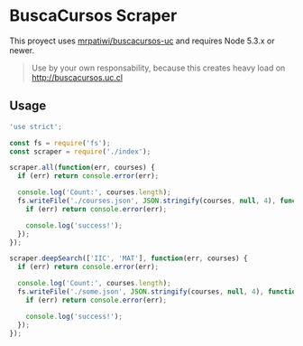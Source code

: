 # BuscaCursos Scraper

This proyect uses [mrpatiwi/buscacursos-uc](https://github.com/mrpatiwi/buscacursos-uc) and requires Node 5.3.x or newer.

> Use by your own responsability, because this creates heavy load on http://buscacursos.uc.cl

## Usage

```javascript
'use strict';

const fs = require('fs');
const scraper = require('./index');

scraper.all(function(err, courses) {
  if (err) return console.error(err);

  console.log('Count:', courses.length);
  fs.writeFile('./courses.json', JSON.stringify(courses, null, 4), function(err) {
    if (err) return console.error(err);

    console.log('success!');
  });
});
```

```javascript
scraper.deepSearch(['IIC', 'MAT'], function(err, courses) {
  if (err) return console.error(err);

  console.log('Count:', courses.length);
  fs.writeFile('./some.json', JSON.stringify(courses, null, 4), function(err) {
    if (err) return console.error(err);

    console.log('success!');
  });
});
```
